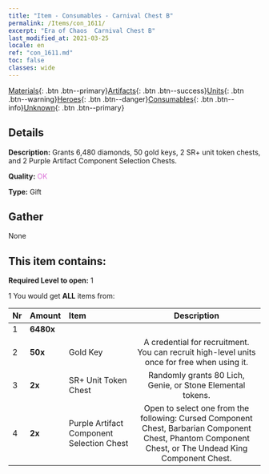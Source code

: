 ```yaml
---
title: "Item - Consumables - Carnival Chest B"
permalink: /Items/con_1611/
excerpt: "Era of Chaos  Carnival Chest B"
last_modified_at: 2021-03-25
locale: en
ref: "con_1611.md"
toc: false
classes: wide
---
```

 [Materials](/Items/){: .btn .btn--primary}[Artifacts](/Items/Artifacts/){: .btn .btn--success}[Units](/Items/Units/){: .btn .btn--warning}[Heroes](/Items/Heroes/){: .btn .btn--danger}[Consumables](/Items/Consumables/){: .btn .btn--info}[Unknown](/Items/Unknown/){: .btn .btn--primary}

## Details
 **Description:** Grants 6,480 diamonds, 50 gold keys, 2 SR+ unit token chests, and 2 Purple Artifact Component Selection Chests.

 **Quality:** <span style="color: #DA70D6">OK</span>

 **Type:** Gift

## Gather

  None

## This item contains:

 **Required Level to open:** 1

 1 You would get **ALL** items  from:

  | Nr | Amount |     Item    | Description |
  |:---|:-------|:------------|:-----------:|
  | 1 |  **6480x** | <i class="fas fa-gem"/> |  | 
  | 2 |  **50x** | Gold Key | A credential for recruitment. You can recruit high-level units once for free when using it.  | 
  | 3 |  **2x** | SR+ Unit Token Chest | Randomly grants 80 Lich, Genie, or Stone Elemental tokens.  | 
  | 4 |  **2x** | Purple Artifact Component Selection Chest | Open to select one from the following: Cursed Component Chest, Barbarian Component Chest, Phantom Component Chest, or The Undead King Component Chest.  | 
